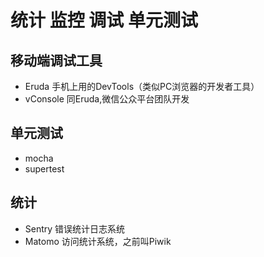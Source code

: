 # 统计 监控 调试 单元测试

## 移动端调试工具

- Eruda 手机上用的DevTools（类似PC浏览器的开发者工具）
- vConsole 同Eruda,微信公众平台团队开发

## 单元测试

- mocha
- supertest

## 统计

- Sentry 错误统计日志系统
- Matomo 访问统计系统，之前叫Piwik
